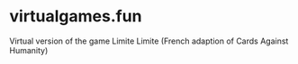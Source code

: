 # virtualgames.fun
Virtual version of the game Limite Limite (French adaption of Cards Against Humanity)
